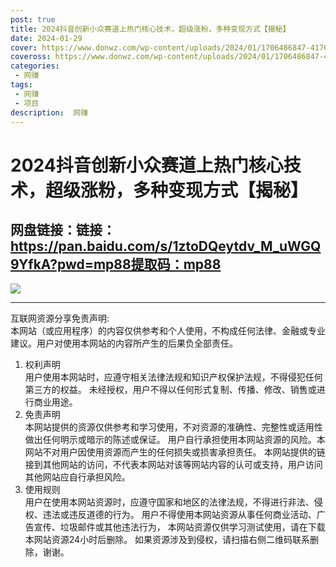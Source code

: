 ```yaml
---
post: true
title: 2024抖音创新小众赛道上热门核心技术，超级涨粉，多种变现方式【揭秘】
date: 2024-01-29
cover: https://www.donwz.com/wp-content/uploads/2024/01/1706486847-4176eccf2991dfe.jpg
coveross: https://www.donwz.com/wp-content/uploads/2024/01/1706486847-4176eccf2991dfe.jpg
categories:
 - 网赚
tags:
 - 网赚
 - 项目
description:  网赚
---
```

# 2024抖音创新小众赛道上热门核心技术，超级涨粉，多种变现方式【揭秘】

## 网盘链接：链接：https://pan.baidu.com/s/1ztoDQeytdv_M_uWGQ9YfkA?pwd=mp88提取码：mp88  

![](https://www.donwz.com/wp-content/uploads/2024/01/1706486847-4176eccf2991dfe.jpg)

---
互联网资源分享免责声明:  
本网站（或应用程序）的内容仅供参考和个人使用，不构成任何法律、金融或专业建议。用户对使用本网站的内容所产生的后果负全部责任。
1. 权利声明  
用户使用本网站时，应遵守相关法律法规和知识产权保护法规，不得侵犯任何第三方的权益。
未经授权，用户不得以任何形式复制、传播、修改、销售或进行商业用途。
2. 免责声明  
本网站提供的资源仅供参考和学习使用，不对资源的准确性、完整性或适用性做出任何明示或暗示的陈述或保证。
用户自行承担使用本网站资源的风险。本网站不对用户因使用资源而产生的任何损失或损害承担责任。
本网站提供的链接到其他网站的访问，不代表本网站对该等网站内容的认可或支持，用户访问其他网站应自行承担风险。
3. 使用规则  
用户在使用本网站资源时，应遵守国家和地区的法律法规，不得进行非法、侵权、违法或违反道德的行为。
用户不得使用本网站资源从事任何商业活动、广告宣传、垃圾邮件或其他违法行为，
本网站资源仅供学习测试使用，请在下载本网站资源24小时后删除。
如果资源涉及到侵权，请扫描右侧二维码联系删除，谢谢。
